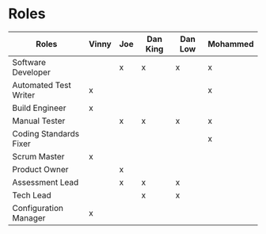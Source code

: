 # Roles

| Roles                  | Vinny | Joe | Dan King | Dan Low | Mohammed |
| ---------------------- | ----- | --- | -------- | ------- | -------- |
| Software Developer     |       | x   | x        | x       | x        |
| Automated Test Writer  | x     |     |          |         | x        |
| Build Engineer         | x     |     |          |         |          |
| Manual Tester          |       | x   | x        | x       | x        |
| Coding Standards Fixer |       |     |          |         | x        |
| Scrum Master           | x     |     |          |         |          |
| Product Owner          |       | x   |          |         |          |
| Assessment Lead        |       | x   | x        | x       |          |
| Tech Lead              |       |     | x        | x       |          |
| Configuration Manager  | x     |     |          |         |          |
